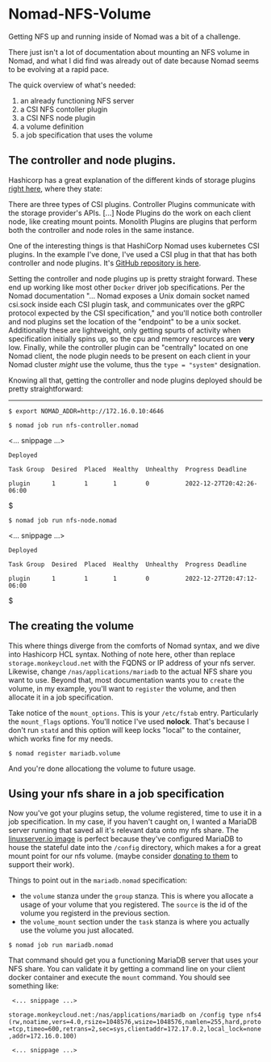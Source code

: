 # Nomad-NFS-Volume
Getting NFS up and running inside of Nomad was a bit of a challenge.

There just isn't a lot of documentation about mounting an NFS volume in Nomad,
and what I did find was already out of date because Nomad seems to be evolving
at a rapid pace.

The quick overview of what's needed:
1. an already functioning NFS server
1. a CSI NFS contoller plugin
1. a CSI NFS node plugin
1. a volume definition
1. a job specification that uses the volume

## The controller and node plugins. 
Hashicorp has a great explanation of the different kinds of storage plugins
[right here](https://developer.hashicorp.com/nomad/docs/concepts/plugins/csi), where they state:

There are three types of CSI plugins. Controller Plugins communicate with the
storage provider's APIs. [...] Node Plugins do the work on each client node,
like creating mount points. Monolith Plugins are plugins that perform both the
controller and node roles in the same instance.

One of the interesting things is that HashiCorp Nomad uses kubernetes CSI
plugins. In the example I've done, I've used a CSI plug in that that has both
controller and node plugins. It's [GitHub repository is here](https://github.com/kubernetes-csi/csi-driver-nfs).

Setting the controller and node plugins up is pretty straight forward.  These
end up working like most other `Docker` driver job specifications. Per the
Nomad documentation "... Nomad exposes a Unix domain socket named csi.sock
inside each CSI plugin task, and communicates over the gRPC protocol expected
by the CSI specification," and you'll notice both controller and nod plugins
set the location of the "endpoint" to be a unix socket. Additionally these
are lightweight, only getting spurts of activity when specification initially
spins up, so the cpu and memory resources are **very** low. Finally, while the
controller plugin can be "centrally" located on one Nomad client, the node
plugin needs to be present on each client in your Nomad cluster _might_ use
the volume, thus the `type = "system"` designation.

Knowing all that, getting the controller and node plugins deployed should be
pretty straightforward:

---
`$ export NOMAD_ADDR=http://172.16.0.10:4646`

`$ nomad job run nfs-controller.nomad`

 <... snippage ...>
 
    Deployed
    
    Task Group  Desired  Placed  Healthy  Unhealthy  Progress Deadline
    
    plugin      1        1       1        0          2022-12-27T20:42:26-06:00
    
$

`$ nomad job run nfs-node.nomad`

 <... snippage ...>
 
    Deployed
    
    Task Group  Desired  Placed  Healthy  Unhealthy  Progress Deadline
    
    plugin      1        1       1        0          2022-12-27T20:47:12-06:00
    
$

## The creating the volume

This where things diverge from the comforts of Nomad syntax, and we dive into
Hashicorp HCL syntax. Nothing of note here, other than replace
`storage.monkeycloud.net` with the FQDNS or IP address of your nfs server.
Likewise, change `/nas/applications/mariadb` to the actual NFS share you want
to use. Beyond that, most documentation wants you to `create` the volume, in my
example, you'll want to `register` the volume, and then allocate it in a job
specification.

Take notice of the `mount_options`. This is your `/etc/fstab` entry. Particularly
the `mount_flags` options. You'll notice I've used **nolock**. That's because I
don't run `statd` and this option will keep locks "local" to the container, which
works fine for my needs. 

`$ nomad register mariadb.volume`

And you're done allocationg the volume to future usage.

## Using your nfs share in a job specification

Now you've got your plugins setup, the volume registered, time to use it in
a job specification. In my case, if you haven't caught on, I wanted a MariaDB
server running that saved all it's relevant data onto my nfs share. The
[linuxserver.io image](https://hub.docker.com/r/linuxserver/mariadb/#!) is perfect because they've configured MariaDB to house
the stateful date into the `/config` directory, which makes a for a great
mount point for our nfs volume. (maybe consider [donating to them](https://opencollective.com/linuxserver/donate?amount=20) to support their work).

Things to point out in the `mariadb.nomad` specification:
- the `volume` stanza under the `group` stanza.  This is where you allocate a
usage of your volume that you registered. The `source` is the id of the volume
you registerd in the previous section.
- the `volume_mount` section under the `task` stanza is where you actually use
the volume you just allocated.

`$ nomad job run mariadb.nomad`

That command should get you a functioning MariaDB server that uses your NFS share.
You can validate it by getting a command line on your client docker container and
execute the `mount` command. You should see something like:

` <... snippage ...>`

`storage.monkeycloud.net:/nas/applications/mariadb on /config type nfs4 (rw,noatime,vers=4.0,rsize=1048576,wsize=1048576,namlen=255,hard,proto=tcp,timeo=600,retrans=2,sec=sys,clientaddr=172.17.0.2,local_lock=none,addr=172.16.0.100)`

` <... snippage ...>`


